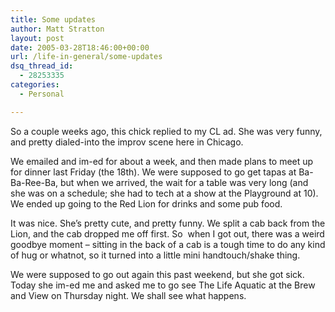 ```yaml
---
title: Some updates
author: Matt Stratton
layout: post
date: 2005-03-28T18:46:00+00:00
url: /life-in-general/some-updates
dsq_thread_id:
  - 28253335
categories:
  - Personal

---
```

So a couple weeks ago, this chick replied to my CL ad. She was very funny, and pretty dialed-into the improv scene here in Chicago.

We emailed and im-ed for about a week, and then made plans to meet up for dinner last Friday (the 18th). We were supposed to go get tapas at Ba-Ba-Ree-Ba, but when we arrived, the wait for a table was very long (and she was on a schedule; she had to tech at a show at the Playground at 10). We ended up going to the Red Lion for drinks and some pub food.

It was nice. She&#8217;s pretty cute, and pretty funny. We split a cab back from the Lion, and the cab dropped me off first. So&nbsp; when I got out, there was a weird goodbye moment &#8211; sitting in the back of a cab is a tough time to do any kind of hug or whatnot, so it turned into a little mini handtouch/shake thing.

We were supposed to go out again this past weekend, but she got sick. Today she im-ed me and asked me to go see The Life Aquatic at the Brew and View on Thursday night. We shall see what happens.